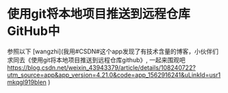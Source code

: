 # 使用git将本地项目推送到远程仓库GitHub中

参照以下
[wangzhi](我用#CSDN#这个app发现了有技术含量的博客，小伙伴们求同去《使用git将本地项目推送到远程仓库github》, 一起来围观吧 https://blog.csdn.net/weixin_43943379/article/details/108240722?utm_source=app&app_version=4.21.0&code=app_1562916241&uLinkId=usr1mkqgl919blen
)

